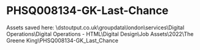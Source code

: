 # PHSQ008134-GK-Last-Chance

Assets saved here:
\\dstoutput.co.uk\groupdata\london\services\Digital Operations\Digital Operations - HTML\Digital Design\Job Assets\2022\The Greene King\PHSQ008134-GK_Last_Chance
